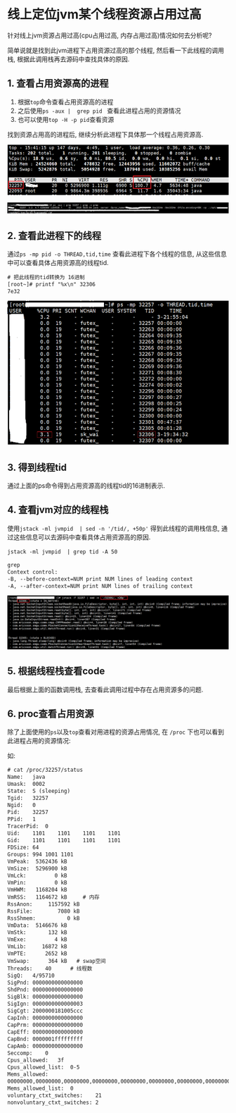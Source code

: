 # 线上定位jvm某个线程资源占用过高

针对线上jvm资源占用过高(cpu占用过高, 内存占用过高)情况如何去分析呢?

简单说就是找到此jvm进程下占用资源过高的那个线程, 然后看一下此线程的调用栈, 根据此调用栈再去源码中查找具体的原因.

## 1. 查看占用资源高的进程

1. 根据`top`命令查看占用资源高的进程
2. 之后使用`ps -aux |  grep pid ` 查看此进程占用的资源情况
3. 也可以使用`top -H -p pid`查看资源

找到资源占用高的进程后, 继续分析此进程下具体那一个线程占用资源高.

![](./image/top1.png)

![](./image/ps12.png)

## 2. 查看此进程下的线程

通过`ps -mp pid -o THREAD,tid,time` 查看此进程下各个线程的信息, 从这些信息中可以查看具体占用资源高的线程tid. 

```shell
# 把此线程的tid转换为 16进制
[root~]# printf "%x\n" 32306
7e32
```

![](./image/ps2.png)

## 3. 得到线程tid

通过上面的ps命令得到占用资源高的线程tid的16进制表示.



## 4. 查看jvm对应的线程栈

使用`jstack -ml jvmpid  | sed -n '/tid/, +50p'` 得到此线程的调用栈信息, 通过这些信息可以去源码中查看具体占用资源高的原因.

`jstack -ml jvmpid  | grep tid -A 50`

```shell
grep 
Context control:
-B, --before-context=NUM print NUM lines of leading context
-A, --after-context=NUM print NUM lines of trailing context
```



![](./image/jstack1.png)

## 5. 根据线程栈查看code

最后根据上面的函数调用栈, 去查看此调用过程中存在占用资源多的问题. 



## 6. proc查看占用资源

除了上面使用的`ps`以及`top`查看对用进程的资源占用情况, 在 `/proc` 下也可以看到此进程占用的资源情况:

如:

```shell
# cat /proc/32257/status 
Name:	java
Umask:	0002
State:	S (sleeping)
Tgid:	32257
Ngid:	0
Pid:	32257
PPid:	1
TracerPid:	0
Uid:	1101	1101	1101	1101
Gid:	1101	1101	1101	1101
FDSize:	64
Groups:	994 1001 1101 
VmPeak:	 5362436 kB
VmSize:	 5296900 kB
VmLck:	       0 kB
VmPin:	       0 kB
VmHWM:	 1168204 kB
VmRSS:	 1164672 kB		# 内存
RssAnon:	 1157592 kB
RssFile:	    7080 kB
RssShmem:	       0 kB
VmData:	 5146676 kB
VmStk:	     132 kB
VmExe:	       4 kB
VmLib:	   16872 kB
VmPTE:	    2652 kB
VmSwap:	     364 kB   # swap空间
Threads:	40		# 线程数
SigQ:	4/95710
SigPnd:	0000000000000000
ShdPnd:	0000000000000000
SigBlk:	0000000000000000
SigIgn:	0000000000000003
SigCgt:	2000000181005ccc
CapInh:	0000000000000000
CapPrm:	0000000000000000
CapEff:	0000000000000000
CapBnd:	0000001fffffffff
CapAmb:	0000000000000000
Seccomp:	0
Cpus_allowed:	3f
Cpus_allowed_list:	0-5
Mems_allowed:	00000000,00000000,00000000,00000000,00000000,00000000,00000000,00000000,00000000,00000000,00000000,00000000,00000000,00000000,00000000,00000000,00000000,00000000,00000000,00000000,00000000,00000000,00000000,00000000,00000000,00000000,00000000,00000000,00000000,00000000,00000000,00000001
Mems_allowed_list:	0
voluntary_ctxt_switches:	21
nonvoluntary_ctxt_switches:	2
```























































